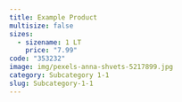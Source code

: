 ```yaml
---
title: Example Product
multisize: false
sizes:
  - sizename: 1 LT
    price: "7.99"
code: "353232"
image: img/pexels-anna-shvets-5217899.jpg
category: Subcategory 1-1
slug: Subcategory-1-1
---
```

